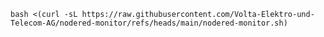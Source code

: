`bash <(curl -sL https://raw.githubusercontent.com/Volta-Elektro-und-Telecom-AG/nodered-monitor/refs/heads/main/nodered-monitor.sh)
`
